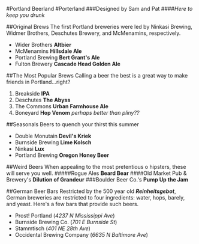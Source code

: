 #Portland Beerland
#Porterland
###Designed by Sam and Pat
####_Here to keep you drunk_

##Original Brews
The first Portland breweries were led by Ninkasi Brewing, Widmer Brothers, Deschutes Brewery, and McMenamins, respectively.
* Wider Brothers **Altbier**
* McMenamins **Hillsdale Ale**
* Portland Brewing **Bert Grant's Ale**
* Fulton Brewery **Cascade Head Golden Ale**

##The Most Popular Brews
Calling a beer the best is a great way to make friends in Portland...right?
1. Breakside **IPA**
2. Deschutes **The Abyss**
3. The Commons **Urban Farmhouse Ale**
4. Boneyard **Hop Venom** _perhaps better than pliny??_

##Seasonals
Beers to quench your thirst this summer
* Double Monutain **Devil's Kriek**
* Burnside Brewing **Lime Kolsch**
* Ninkasi **Lux**
* Portland Brewing **Oregon Honey Beer**

##Weird Beers
When appealing to the most pretentious o hipsters, these will serve you well.
#####Rogue Ales **Beard Bear**
####Old Market Pub & Brewery's **Dilution of Grandeur**
###Boulder Beer Co.'s **Pump Up the Jam**

##German Beer Bars
Restricted by the 500 year old **_Reinheitsgebot_**, German breweries are restricted to four ingredients: water, hops, barely, and yeast. Here's a few bars that provide such beers.
* Prost! Portland (_4237 N Mississippi Ave_)
* Burnside Brewing Co. (_701 E Burnside St_)
* Stammtisch (_401 NE 28th Ave_)
* Occidental Brewing Company (_6635 N Baltimore Ave_)
